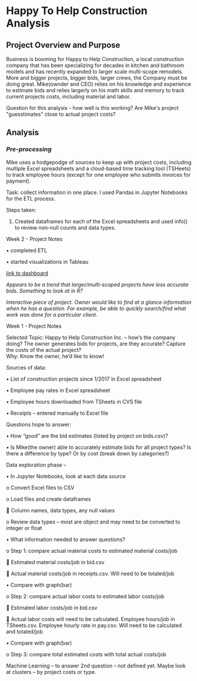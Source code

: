 # Happy To Help Construction Analysis 

## Project Overview and Purpose

Business is booming for Happy to Help Construction, a local construction company that has been specializing for decades in kitchen and bathroom models and has recently expanded to larger scale multi-scope remodels.  More and bigger projects, bigger bids, larger crews, the Company must be doing great. Mike(ownder and CEO) relies on his knowledge and experience to estimate bids and relies largerly on his math skills and memory to track current projects costs, including material and labor.

Question for this analysis - how well is this working?  Are Mike's project "guesstimates" close to actual project costs?

## Analysis

### _Pre-processing_

Mike uses a hodgepodge of sources to keep up with project costs, including multiple Excel spreadsheets and a cloud-based time tracking tool (TSHeets) to track employee hours (except for one employee who submits invoices for payment).  

Task:  collect information in one place.  I used Pandas in Jupyter Notebooks for the ETL process.

Steps taken:
1.  Created dataframes for each of the Excel spreadsheets and used info() to review non-null counts and data types.  


Week 2 - Project Notes

•	completed ETL

•	started visualizations in Tableau

[link to dashboard](https://public.tableau.com/app/profile/leslie.finlayson/viz/FinalProject_16360494630080/totals?publish=yes)

_Appears to be a trend that larger/multi-scoped projects have less accurate bids.  Something to look at in R?_

_Interactive piece of project.  Owner would like to find at a glance information when he has a question.  For example, be able to quickly search/find what work was done for a particular client._  





Week 1 - Project Notes

Selected Topic:  Happy to Help Construction Inc. – how’s the company doing?  The owner generates bids for projects, are they accurate?  Capture the costs of the actual project?  
Why:  Know the owner, he’d like to know!

Sources of data:  

•	List of construction projects since 1/2017 in Excel spreadsheet

•	Employee pay rates in Excel spreadsheet

•	Employee hours downloaded from TSheets in CVS file

•	Receipts – entered manually to Excel file

Questions hope to answer:

•	How “good” are the bid estimates (listed by project on bids.csv)? 

•	Is Mike(the owner) able to accurately estimate bids for all project types? Is there a difference by type?  Or by cost (break down by categories?)

Data exploration phase – 

•	In Jupyter Notebooks, look at each data source

o	Convert Excel files to CSV

o	Load files and create dataframes

	Column names, data types, any null values

o	Review data types – most are object and may need to be converted to integer or float

•	What information needed to answer questions?

o	Step 1:  compare actual material costs to estimated material costs/job

	Estimated material costs/job in bid.csv

	Actual material costs/job in receipts.csv.  Will need to be totaled/job

•	Compare with graph(bar)

o	Step 2:  compare actual labor costs to estimated labor costs/job

	Estimated labor costs/job in bid.csv

	Actual labor costs will need to be calculated.  Employee hours/job in TSheets.csv.  Employee hourly rate in pay.csv.  Will need to be calculated and totaled/job 

•	Compare with graph(bar)

o	Step 3:  compare total estimated costs with total actual costs/job

Machine Learning – to answer 2nd question –  not defined yet.  Maybe look at clusters – by project costs or type.  


